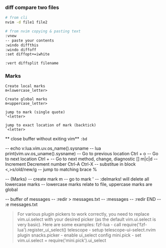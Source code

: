 ### diff compare two files
```bash
# from cli
nvim -d file1 file2

# from nvim copying & pasting text
:vnew
-- paste your contents
:windo diffthis
:windo diffoff
:set diffopt+=iwhite

:vert diffsplit filename 
```
### Marks
```
Create local marks
m<lowercase_letter> 

Create global marks
m<uppercase_letter>

jump to mark (single quote)
'<letter>

jump to exact location of mark (backtick)
`<letter>
```
** close buffer without exiting vim**
`:bd`

-- echo v:lua.vim.uv.os_name().sysname -- lua print(vim.uv.os_uname().sysname)
-- Go to previous location Ctrl + o
-- Go to next location Ctrl + 
-- Go to next method, change, diagnostic [] m|c|d
-- Increment Decrement number Ctrl-A Ctrl-X
-- substitue in block <,>s/old/new/g
-- jump to matching brace %

-- {Marks}
-- create mark m<register>
-- go to mark '<register>
-- :delmarks! will delete all lowercase marks
-- lowercase marks relate to file, uppercase marks are global

-- buffer of messages
-- :redir > messages.txt
-- :messages
-- :redir END
-- :e messages.txt

> For various plugin pickers to work correctly, you need to replace vim.ui.select with your desired picker (as the default vim.ui.select is very basic). Here are some examples:
fzf-lua - call require('fzf-lua').register_ui_select()
telescope - setup telescope-ui-select.nvim plugin
snacks.picker - enable ui_select config
mini.pick - set vim.ui.select = require('mini.pick').ui_select
